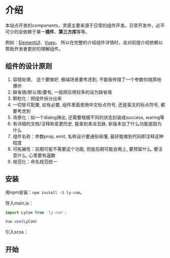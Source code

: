 # 介绍

本站点开发的components，灵感主要来源于日常的组件开发。日常开发中，必不可少的会依赖于某一**插件**、**第三方库**等等。

例如：[ElementUI](https://element.eleme.cn/#/zh-CN)、[Vuex](https://vuex.vuejs.org/zh/)。 所以在完整的介绍组件详情时，会对前提介绍依赖以帮助开发者更好的理解组件。

## 组件的设计原则

1. 容错处理， 这个要做好, 极端场景要考虑到, 不能我传错了一个参数你就原地爆炸
2. 缺省值(默认值)要有, 一般把应用较多的设为缺省值
3. 颗粒化：把组件拆分出来
4. 一切皆可配置, 如有必要, 组件里面使用中文标点符号, 还是英文的标点符号, 都要考虑到
5. 场景化：如一个dialog弹出, 还需要根据不同的状态封装成success, waring等
6. 有详细的文档/注释和变更历史, 能查到来龙去脉, 新版本加了什么功能是因为什么
7. 组件名称：参数prop, emit, 名称设计要通俗易懂, 最好能做到代码即注释这种程度
8. 可拓展性：前期可能不需要这个功能, 但是后期可能会用上, 要预留什么, 要注意什么, 心里要有逼数
9. 规范化：命名规范统一

## 安装

用npm安装：`npm install -S ly-com`。

导入main.js：
```js
import LyCom from 'ly-com';

Vue.use(LyCom)
```

引入scss：

## 开始

